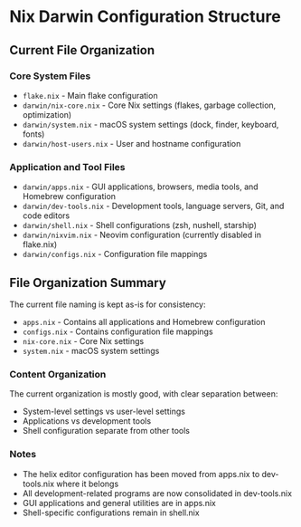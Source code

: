 # Nix Darwin Configuration Structure

## Current File Organization

### Core System Files
- `flake.nix` - Main flake configuration
- `darwin/nix-core.nix` - Core Nix settings (flakes, garbage collection, optimization)
- `darwin/system.nix` - macOS system settings (dock, finder, keyboard, fonts)
- `darwin/host-users.nix` - User and hostname configuration

### Application and Tool Files
- `darwin/apps.nix` - GUI applications, browsers, media tools, and Homebrew configuration
- `darwin/dev-tools.nix` - Development tools, language servers, Git, and code editors
- `darwin/shell.nix` - Shell configurations (zsh, nushell, starship)
- `darwin/nixvim.nix` - Neovim configuration (currently disabled in flake.nix)
- `darwin/configs.nix` - Configuration file mappings

## File Organization Summary

The current file naming is kept as-is for consistency:
- `apps.nix` - Contains all applications and Homebrew configuration
- `configs.nix` - Contains configuration file mappings
- `nix-core.nix` - Core Nix settings
- `system.nix` - macOS system settings

### Content Organization
The current organization is mostly good, with clear separation between:
- System-level settings vs user-level settings
- Applications vs development tools
- Shell configuration separate from other tools

### Notes
- The helix editor configuration has been moved from apps.nix to dev-tools.nix where it belongs
- All development-related programs are now consolidated in dev-tools.nix
- GUI applications and general utilities are in apps.nix
- Shell-specific configurations remain in shell.nix
